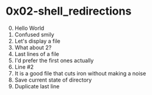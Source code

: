 <h1>0x02-shell_redirections</h1>

00. Hello World<br>
01. Confused smily<br>
02. Let's display a file<br>
03. What about 2?<br>
04. Last lines of a file<br>
05. I'd prefer the first ones actually<br>
06. Line #2<br>
07. It is a good file that cuts iron without making a noise<br> 
08. Save current state of directory<br>
09. Duplicate last line<br>
